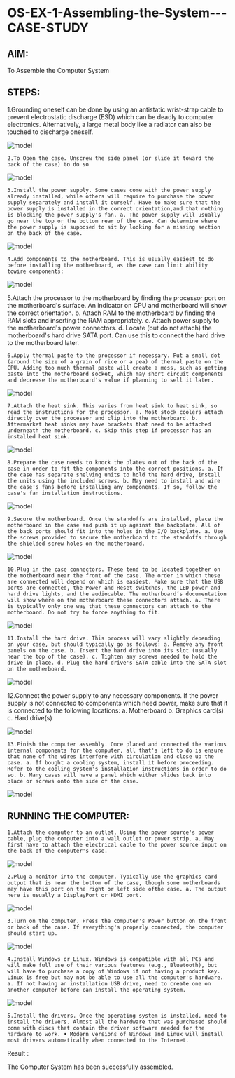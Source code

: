 # OS-EX-1-Assembling-the-System---CASE-STUDY

## AIM:

To Assemble the Computer System
## STEPS:

1.Grounding oneself can be done by using an antistatic wrist-strap cable to prevent electrostatic discharge (ESD) which can be deadly to computer electronics. Alternatively, a large metal body like a radiator can also be touched to discharge oneself.

![model](os_1.1.png)

    2.To Open the case. Unscrew the side panel (or slide it toward the back of the case) to do so

![model](os_1.2.png)

    3.Install the power supply. Some cases come with the power supply already installed, while others will require to purchase the power supply separately and install it ourself. Have to make sure that the power supply is installed in the correct orientation,and that nothing is blocking the power supply's fan. a. The power supply will usually go near the top or the bottom rear of the case. Can determine where the power supply is supposed to sit by looking for a missing section on the back of the case.

![model](os_1.3.png)

    4.Add components to the motherboard. This is usually easiest to do before installing the motherboard, as the case can limit ability towire components:

![model](os_1.4.png)

5.Attach the processor to the motherboard by finding the processor port on the motherboard's surface. An indicator on CPU and motherboard will show the correct orientation. b. Attach RAM to the motherboard by finding the RAM slots and inserting the RAM appropriately. c. Attach power supply to the motherboard's power connectors. d. Locate (but do not attach) the motherboard's hard drive SATA port. Can use this to connect the hard drive to the motherboard later.

    6.Apply thermal paste to the processor if necessary. Put a small dot (around the size of a grain of rice or a pea) of thermal paste on the CPU. Adding too much thermal paste will create a mess, such as getting paste into the motherboard socket, which may short circuit components and decrease the motherboard's value if planning to sell it later.

![model](os_1.6.png)

    7.Attach the heat sink. This varies from heat sink to heat sink, so read the instructions for the processor. a. Most stock coolers attach directly over the processor and clip into the motherboard. b. Aftermarket heat sinks may have brackets that need to be attached underneath the motherboard. c. Skip this step if processor has an installed heat sink.

![model](os_1.7.png)

    8.Prepare the case needs to knock the plates out of the back of the case in order to fit the components into the correct positions. a. If the case has separate shelving units to hold the hard drive, install the units using the included screws. b. May need to install and wire the case's fans before installing any components. If so, follow the case's fan installation instructions.

![model](os_1.8.png)

    9.Secure the motherboard. Once the standoffs are installed, place the motherboard in the case and push it up against the backplate. All of the back ports should fit into the holes in the I/O backplate. a. Use the screws provided to secure the motherboard to the standoffs through the shielded screw holes on the motherboard.

![model](os_1.9.png)

    10.Plug in the case connectors. These tend to be located together on the motherboard near the front of the case. The order in which these are connected will depend on which is easiest. Make sure that the USB ports are connected, the Power and Reset switches, the LED power and hard drive lights, and the audiocable. The motherboard’s documentation will show where on the motherboard these connectors attach. a. There is typically only one way that these connectors can attach to the motherboard. Do not try to force anything to fit.

![model](os_1.10.png)

    11.Install the hard drive. This process will vary slightly depending on your case, but should typically go as follows: a. Remove any front panels on the case. b. Insert the hard drive into its slot (usually near the top of the case). c. Tighten any screws needed to hold the drive-in place. d. Plug the hard drive's SATA cable into the SATA slot on the motherboard.

![model](os_1.11.png)

  12.Connect the power supply to any necessary components. If the power supply is not connected to components which need power, make sure that it is connected to the following locations: a. Motherboard b. Graphics card(s) c. Hard drive(s)

![model](os_1.12.png)

    13.Finish the computer assembly. Once placed and connected the various internal components for the computer, all that's left to do is ensure that none of the wires interfere with circulation and close up the case. a. If bought a cooling system, install it before proceeding. Refer to the cooling system's installation instructions in order to do so. b. Many cases will have a panel which either slides back into place or screws onto the side of the case.

![model](os_1.13.png)
 
## RUNNING THE COMPUTER:

    1.Attach the computer to an outlet. Using the power source's power cable, plug the computer into a wall outlet or power strip. a. May first have to attach the electrical cable to the power source input on the back of the computer's case.

![model](os_1.14.png)

    2.Plug a monitor into the computer. Typically use the graphics card output that is near the bottom of the case, though some motherboards may have this port on the right or left side ofthe case. a. The output here is usually a DisplayPort or HDMI port.

![model](os_1.15.png)

    3.Turn on the computer. Press the computer's Power button on the front or back of the case. If everything's properly connected, the computer should start up.

![model](os_1.16.png)

    4.Install Windows or Linux. Windows is compatible with all PCs and will make full use of their various features (e.g., Bluetooth), but will have to purchase a copy of Windows if not having a product key. Linux is free but may not be able to use all the computer's hardware. a. If not having an installation USB drive, need to create one on another computer before can install the operating system.

![model](os_1.17.png)

    5.Install the drivers. Once the operating system is installed, need to install the drivers. Almost all the hardware that was purchased should come with discs that contain the driver software needed for the hardware to work. • Modern versions of Windows and Linux will install most drivers automatically when connected to the Internet.

Result :

The Computer System has been successfully assembled. 